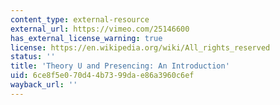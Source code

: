 ```yaml
---
content_type: external-resource
external_url: https://vimeo.com/25146600
has_external_license_warning: true
license: https://en.wikipedia.org/wiki/All_rights_reserved
status: ''
title: 'Theory U and Presencing: An Introduction'
uid: 6ce8f5e0-70d4-4b73-99da-e86a3960c6ef
wayback_url: ''
---
```

